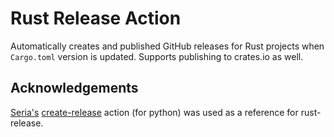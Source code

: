 # Rust Release Action

Automatically creates and published GitHub releases for Rust projects when `Cargo.toml` version is updated. Supports publishing to crates.io as well.

## Acknowledgements

[Seria's](https://github.com/seriaati) [create-release](https://github.com/seriaati/create-release) action (for python) was used as a reference for rust-release.
